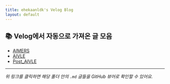 ```yaml
---
title: ehekaanldk's Velog Blog
layout: default
---
```


## 📚 Velog에서 자동으로 가져온 글 모음

- [AIMERS](./velog-posts/AIMERS/)
- [AIVLE](./velog-posts/AIVLE/)
- [Post_AIVLE](./velog-posts/Post_AIVLE/)

---

*위 링크를 클릭하면 해당 폴더 안의 `.md` 글들을 GitHub 뷰어로 확인할 수 있어요.*
